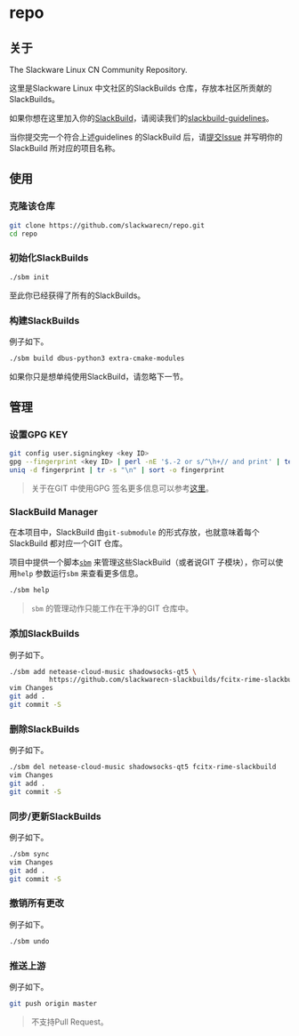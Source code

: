 # repo

## 关于

The Slackware Linux CN Community Repository.

这里是Slackware Linux 中文社区的SlackBuilds 仓库，存放本社区所贡献的SlackBuilds。

如果你想在这里加入你的[SlackBuild](http://docs.slackware.com/slackware:slackbuild_scripts)，请阅读我们的[slackbuild-guidelines](https://github.com/slackwarecn/slackbuild-guidelines)。

当你提交完一个符合上述guidelines 的SlackBuild 后，请[提交Issue](https://github.com/slackwarecn/repo/issues) 并写明你的SlackBuild 所对应的项目名称。

## 使用

### 克隆该仓库

```bash
git clone https://github.com/slackwarecn/repo.git
cd repo
```

### 初始化SlackBuilds

```bash
./sbm init
```

至此你已经获得了所有的SlackBuilds。

### 构建SlackBuilds

例子如下。

```bash
./sbm build dbus-python3 extra-cmake-modules
```

如果你只是想单纯使用SlackBuild，请忽略下一节。

## 管理

### 设置GPG KEY

```bash
git config user.signingkey <key ID>
gpg --fingerprint <key ID> | perl -nE '$.-2 or s/^\h+// and print' | tee -a fingerprint
uniq -d fingerprint | tr -s "\n" | sort -o fingerprint
```

> 关于在GIT 中使用GPG 签名更多信息可以参考[这里](http://arondight.me/2016/04/17/%E4%BD%BF%E7%94%A8GPG%E7%AD%BE%E5%90%8DGit%E6%8F%90%E4%BA%A4%E5%92%8C%E6%A0%87%E7%AD%BE/)。

### SlackBuild Manager

在本项目中，SlackBuild 由`git-submodule` 的形式存放，也就意味着每个SlackBuild 都对应一个GIT 仓库。

项目中提供一个脚本[`sbm`](sbm) 来管理这些SlackBuild（或者说GIT 子模块），你可以使用`help` 参数运行`sbm` 来查看更多信息。

```bash
./sbm help
```

> `sbm` 的管理动作只能工作在干净的GIT 仓库中。

### 添加SlackBuilds

例子如下。

```bash
./sbm add netease-cloud-music shadowsocks-qt5 \
          https://github.com/slackwarecn-slackbuilds/fcitx-rime-slackbuild
vim Changes
git add .
git commit -S

```

### 删除SlackBuilds

例子如下。

```bash
./sbm del netease-cloud-music shadowsocks-qt5 fcitx-rime-slackbuild
vim Changes
git add .
git commit -S
```

### 同步/更新SlackBuilds

例子如下。

```bash
./sbm sync
vim Changes
git add .
git commit -S
```

### 撤销所有更改

例子如下。

```bash
./sbm undo
```

### 推送上游

例子如下。

```bash
git push origin master
```

> 不支持Pull Request。

